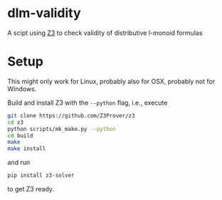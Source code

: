 # dlm-validity
A scipt using [Z3](https://github.com/Z3Prover/z3) to check validity of distributive l-monoid formulas

# Setup
This might only work for Linux, probably also for OSX, probably not for Windows.

Build and install Z3 with the `--python` flag, i.e., execute
```bash
git clone https://github.com/Z3Prover/z3
cd z3
python scripts/mk_make.py --python
cd build
make
make install
```
and run
```bash
pip install z3-solver
```
to get Z3 ready.
